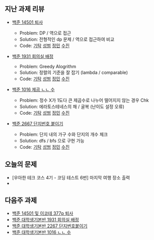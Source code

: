 
## 지난 과제 리뷰

- [백준 14501 퇴사](https://www.acmicpc.net/problem/14501)
  - Problem: DP / 역으로 접근  
  - Solution: 전형적인 dp 문제 / 역으로 접근하여 비교 
  - Code: [기탁]() [성범]() [정민]() [수진]()

- [백준 1931 회의실 배정](https://www.acmicpc.net/problem/1931)
  - Problem: Greedy Alogrithm 
  - Solution: 정렬의 기준을 잘 잡기 (lambda / comparable)  
  - Code: [기탁]() [성범]() [정민]() [수진]()

- [백준 1016 제곱 ㄴㄴ 수](https://www.acmicpc.net/problem/1061)
  - Problem: 정수 X가 1도다 큰 제곱수로 나누어 떨어지지 않는 경우 Chk
  - Solution: 에라토스테네스의 채 / 굴복 (난이도 설정 오류)     
  - Code: [기탁]() [성범]() [정민]() [수진]()
  
- [백준 2667 단지번호 붙이기](https://www.acmicpc.net/problem/2667)
  - Problem: 단지 내의 가구 수와 단지의 개수 체크  
  - Solution: dfs / bfs 으로 구현 가능 
  - Code: [기탁]() [성범]() [정민]() [수진]()

## 오늘의 문제

- [우아한 테크 코스 4기 - 코딩 테스트 6번] 마지막 여행 장소 출력 
- []()


## 다음주 과제 

- [백준 14501 및 이코테 377p 퇴사](https://www.acmicpc.net/problem/14501)
- [백준 대학생기본반 1931 회의실 배정](https://www.acmicpc.net/problem/1931)
- [백준 대학생기본반 2267 단지번호붙이기](https://www.acmicpc.net/problem/2267)
- [백준 대학생기본반 1016 ㄴㄴ 수](https://www.acmicpc.net/problem/1016)
